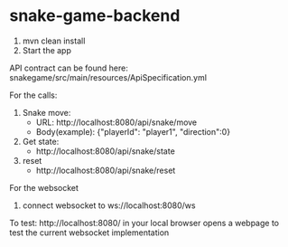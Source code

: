 # snake-game-backend

1. mvn clean install
2. Start the app

API contract can be found here:
snakegame/src/main/resources/ApiSpecification.yml

For the calls:

1. Snake move:
   - URL: http://localhost:8080/api/snake/move
   - Body(example): {"playerId": "player1", "direction":0}
3. Get state:
   - http://localhost:8080/api/snake/state
4. reset
   - http://localhost:8080/api/snake/reset



   
For the websocket

1) connect websocket to ws://localhost:8080/ws

To test:
http://localhost:8080/ in your local browser opens a webpage
to test the current websocket implementation
   

